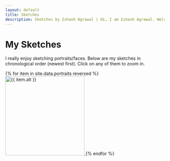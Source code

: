 ```yaml
---
layout: default
title: Sketches
description: Sketches by Ishank Agrawal | Hi, I am Ishank Agrawal. Welcome to my website. Here you can learn all about me, my awards and you can see my sketches.
---
```


# My Sketches

I really enjoy sketching portraits/faces. Below are my sketches in chronological order (newest first).
Click on any of them to zoom in.

<div class="box">
    {% for item in site.data.portraits reversed %}
    <a class="sketches-link" href="/sketches/portraits/{{ item.src }}">
        <img class="sketches" src="/sketches/portraits/{{ item.src }}"
        alt="{{ item.alt }}" title="{{ item.title }}" height="250px">   
    </a>
    {% endfor %}
</div>  